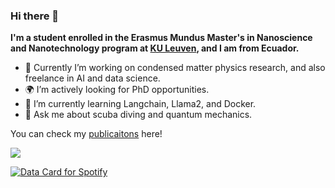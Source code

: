 ### Hi there 👋

**I'm a student enrolled in the Erasmus Mundus Master's in Nanoscience and Nanotechnology program at [KU Leuven](https://www.emm-nano.org), and I am from Ecuador.**

- :space_invader: Currently I’m working on condensed matter physics research, and also freelance in AI and data science.
- :earth_africa: I’m actively looking for PhD opportunities.
- 🌱 I’m currently learning Langchain, Llama2, and Docker.
- 💬 Ask me about scuba diving and quantum mechanics.

You can check my [publicaitons](https://orcid.org/0000-0002-6366-7596) here!
<!--
**jezur/jezur** is a ✨ _special_ ✨ repository because its `README.md` (this file) appears on your GitHub profile.

Here are some ideas to get you started:

- 🔭 I’m currently working on ...
- 🌱 I’m currently learning ...
- 👯 I’m looking to collaborate on ...
- 🤔 I’m looking for help with ...
- 💬 Ask me about ...
- 📫 How to reach me: ...
- 😄 Pronouns: ...
- ⚡ Fun fact: ...
-->

![](https://komarev.com/ghpvc/?username=jezur&abbreviated=true)

<a href="https://data-card-for-spotify.herokuapp.com/card?user_id=31h6fno4tiyvkgz755zsjwxryuyy">
  <img src="https://data-card-for-spotify.herokuapp.com/api/card?user_id=31h6fno4tiyvkgz755zsjwxryuyy&limit=3&hide_title=1" alt="Data Card for Spotify">
</a>
